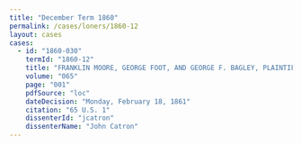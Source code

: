 ```yaml
---
title: "December Term 1860"
permalink: /cases/loners/1860-12
layout: cases
cases:
  - id: "1860-030"
    termId: "1860-12"
    title: "FRANKLIN MOORE, GEORGE FOOT, AND GEORGE F. BAGLEY, PLAINTIFFS IN ERROR. v. THE AMERICAN TRANSPORTATION COMPANY"
    volume: "065"
    page: "001"
    pdfSource: "loc"
    dateDecision: "Monday, February 18, 1861"
    citation: "65 U.S. 1"
    dissenterId: "jcatron"
    dissenterName: "John Catron"
---
```

